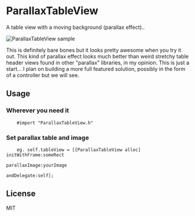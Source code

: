 # ParallaxTableView

A table view with a moving background (parallax effect).. 

![ParallaxTableView sample](https://dl.dropbox.com/s/arujryzugb9mlfb/parallaxdemo.gif "ParallaxTableView in action")

This is definitely bare bones but it looks pretty awesome when you try it out. This kind of parallax effect looks much better than weird stretchy table header views found in other "parallax" libraries, in my opinion. This is just a start... I plan on building a more full featured solution, possibly in the form of a controller but we will see.

## Usage

### Wherever you need it
```objc
    #import "ParallaxTableView.h"
```
### Set parallax table and image
```objc
    eg. self.tableView = [[ParallaxTableView alloc] initWithFrame:someRect
                                                   parallaxImage:yourImage
                                                     andDelegate:self];     
```
## License

MIT
